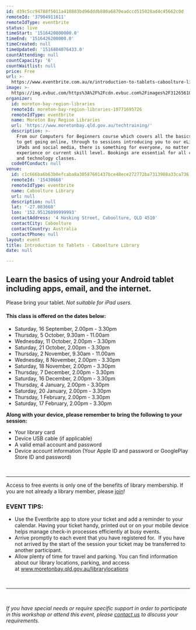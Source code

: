 ```yaml
---
id: d39c5cc94788f5011a410883bd96dddb880a6870eadccd515028ad4c45662c0d
remoteId: '37904911611'
remoteIdType: eventbrite
status: live
timeStart: '1516420800000.0'
timeEnd: '1516426200000.0'
timeCreated: null
timeUpdated: '1516804076433.0'
countAttending: null
countCapacity: '6'
countWaitlist: null
price: Free
url: >-
  https://www.eventbrite.com.au/e/introduction-to-tablets-caboolture-library-tickets-37904911611?aff=ebapi
image: >-
  https://img.evbuc.com/https%3A%2F%2Fcdn.evbuc.com%2Fimages%2F31265610%2F175653860817%2F1%2Foriginal.jpg?s=d23a57af492bfb70861ba3d014096019
organizer:
  id: moreton-bay-region-libraries
  remoteId: moreton-bay-region-libraries-10771695726
  remoteIdType: eventbrite
  name: Moreton Bay Region Libraries
  url: 'https://www.moretonbay.qld.gov.au/techtraining/'
  description: >-
    From our Computers for Beginners course which covers all the basics you need
    to get going online, through to sessions introducing you to our eLibrary,
    iPads and social media, there is something for everyone, no matter your past
    experience or current skill level. Bookings are essential for all computer
    and technology classes.
  codeOfConduct: null
venue:
  id: c1c666ba6b63b0efcaba8a30587601437bce48ece272772ba7313988a33ca736
  remoteId: '15430668'
  remoteIdType: eventbrite
  name: Caboolture Library
  url: null
  description: null
  lat: '-27.083668'
  lon: '152.95126099999993'
  contactAddress: '4 Hasking Street, Caboolture, QLD 4510'
  contactCity: Caboolture
  contactCountry: Australia
  contactPhone: null
layout: event
title: Introduction to Tablets - Caboolture Library
date: null

---
```

<H2>Learn the basics of using your Android tablet including apps, email, and the internet.</H2>
<P><SPAN>Please bring your tablet. <EM>Not suitable for iPad users.</EM></SPAN></P>
<H4>This class is offered on the dates below:</H4>
<UL>
<LI>Saturday, 16 September, 2.00pm - 3.30pm</LI>
<LI>Thursday, 5 October, 9.30am - 11.00am</LI>
<LI>Wednesday, 11 October, 2.00pm - 3.30pm</LI>
<LI>Saturday, 21 October, 2.00pm - 3.30pm</LI>
<LI>Thursday, 2 November, 9.30am - 11.00am</LI>
<LI>Wednesday, 8 November, 2.00pm - 3.30pm</LI>
<LI>Saturday, 18 November, 2.00pm - 3.30pm</LI>
<LI>Thursday, 7 December, 2.00pm - 3.30pm</LI>
<LI>Saturday, 16 December, 2.00pm - 3.30pm</LI>
<LI>Thursday, 4 January, 2.00pm - 3.30pm</LI>
<LI>Saturday, 20 January, 2.00pm - 3.30pm</LI>
<LI>Thursday, 1 February, 2.00pm - 3.30pm</LI>
<LI>Saturday, 17 February, 2.00pm - 3.30pm</LI>
</UL>
<P><STRONG>Along with your device, please remember to bring the following to your session:</STRONG></P>
<UL>
<LI>Your library card</LI>
<LI>Device USB cable (if applicable)</LI>
<LI>A valid email account and password</LI>
<LI>Device account information (Your Apple ID and password or GooglePlay Store ID and password)</LI>
</UL>
<P><BR></P>
<HR>
<P><SPAN>Access to free events is only one of the benefits of library membership. If you are not already a library member, please </SPAN><A HREF="https://www.moretonbay.qld.gov.au/libraries/join" TARGET="_blank" REL="noreferrer noopener nofollow noopener noreferrer nofollow"><SPAN>join</SPAN></A><SPAN>!</SPAN></P>
<H3 CLASS="MsoNormal"><STRONG>EVENT TIPS</STRONG>:</H3>
<UL>
<LI>Use the Eventbrite app to store your ticket and add a reminder to your calendar. Having your ticket handy, printed out or on your mobile device helps manage check-in processes efficiently at busy events.</LI>
<LI>Arrive promptly to each event that you have registered for.  If you have not arrived by the start of the session your ticket may be transferred to another participant.</LI>
<LI>Allow plenty of time for travel and parking. You can find information about our library locations, parking, and access at <A HREF="http://www.moretonbay.qld.gov.au/librarylocations" TARGET="_blank" REL="noreferrer noopener nofollow noopener noreferrer nofollow">www.moretonbay.qld.gov.au/librarylocations</A></LI>
</UL>
<P><BR></P>
<HR>
<P><BR></P>
<P><I>If you have special needs or require specific support in order to participate in this workshop or attend this event, please <A HREF="https://www.moretonbay.qld.gov.au/libraries/contact/" TARGET="_blank" REL="noreferrer noopener nofollow noopener noreferrer nofollow">contact us</A> to discuss your requirements.</I></P>
